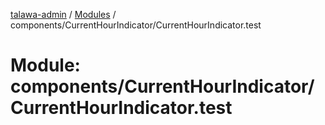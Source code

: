 [talawa-admin](../README.md) / [Modules](../modules.md) / components/CurrentHourIndicator/CurrentHourIndicator.test

# Module: components/CurrentHourIndicator/CurrentHourIndicator.test
